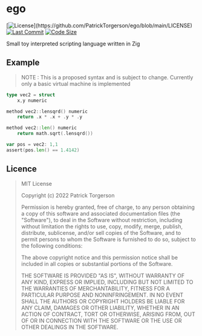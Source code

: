 # ego

[![License](https://img.shields.io/apm/l/atomic-design-ui.svg?)](https://github.com/PatrickTorgerson/ego/blob/main/LICENSE)
[![Last Commit](https://img.shields.io/github/last-commit/PatrickTorgerson/ego)](https://github.com/PatrickTorgerson/ego/commits/main)
[![Code Size](https://img.shields.io/github/languages/code-size/PatrickTorgerson/ego)](https://github.com/PatrickTorgerson/ego)

Small toy interpreted scripting language written in Zig

## Example

> NOTE : This is a proposed syntax and is subject to change.
>       Currently only a basic virtual machine is implemented

```go
type vec2 = struct
    x,y numeric

method vec2::lensqrd() numeric
    return .x * .x + .y * .y

method vec2::len() numeric
    return math.sqrt(.lensqrd())

var pos = vec2: 1,1
assert(pos.len() == 1.4142)
```

## Licence

> MIT License
>
> Copyright (c) 2022 Patrick Torgerson
>
> Permission is hereby granted, free of charge, to any person obtaining a copy
> of this software and associated documentation files (the "Software"), to deal
> in the Software without restriction, including without limitation the rights
> to use, copy, modify, merge, publish, distribute, sublicense, and/or sell
> copies of the Software, and to permit persons to whom the Software is
> furnished to do so, subject to the following conditions:
>
> The above copyright notice and this permission notice shall be included in all
> copies or substantial portions of the Software.
>
> THE SOFTWARE IS PROVIDED "AS IS", WITHOUT WARRANTY OF ANY KIND, EXPRESS OR
> IMPLIED, INCLUDING BUT NOT LIMITED TO THE WARRANTIES OF MERCHANTABILITY,
> FITNESS FOR A PARTICULAR PURPOSE AND NONINFRINGEMENT. IN NO EVENT SHALL THE
> AUTHORS OR COPYRIGHT HOLDERS BE LIABLE FOR ANY CLAIM, DAMAGES OR OTHER
> LIABILITY, WHETHER IN AN ACTION OF CONTRACT, TORT OR OTHERWISE, ARISING FROM,
> OUT OF OR IN CONNECTION WITH THE SOFTWARE OR THE USE OR OTHER DEALINGS IN THE
> SOFTWARE.
